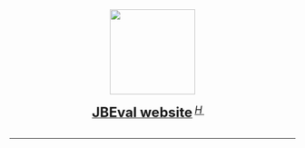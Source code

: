 <div align="center">
  <a href="https://JBEval.github.io" target ="_blank"><img src="https://JBEval.github.io/images/logo.png" height="150"/></a>
  <div>&nbsp;</div>
  <div align="center">
    <a href="https://JBEval.github.io" target ="_blank"><b><font size="5">JBEval website</font></b></a>
    <sup>
      <a href="https://JBEval.github.io"  target ="_blank">
        <i><font size="4">H</font></i>
      </a>
    </sup>
    &nbsp;&nbsp;&nbsp;&nbsp;
<!--     <a href="https://spkit.readthedocs.io/en/latest/"><b><font size="5">SpKit Documentation</font></b></a> -->
<!--     <sup> -->
<!--       <a href="https://spkit.readthedocs.io/en/latest/"> -->
<!--         <i><font size="4">T</font></i> -->
<!--       </a> -->
<!--     </sup> -->
</div>
<div>&nbsp;</div>
</div>

<hr>

